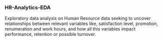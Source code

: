 ### HR-Analytics-EDA


Exploratory data analysis on Human Resource data seeking to uncover relationships between relevant variables like, satisfaction level, promotion, renumeration and work hours, and how all this variables impact performance, retention or possible turnover. 
